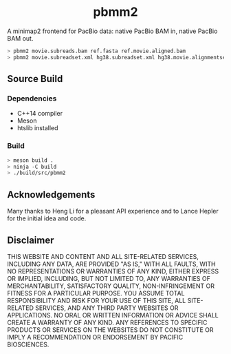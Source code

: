 <h1 align="center">pbmm2</h1>

A minimap2 frontend for PacBio data: 
native PacBio BAM in, native PacBio BAM out.

```sh
> pbmm2 movie.subreads.bam ref.fasta ref.movie.aligned.bam
> pbmm2 movie.subreadset.xml hg38.subreadset.xml hg38.movie.alignmentset.xml
```

## Source Build

### Dependencies
 - C++14 compiler
 - Meson
 - htslib installed

### Build
```sh
> meson build .
> ninja -C build
> ./build/src/pbmm2
```

## Acknowledgements
Many thanks to Heng Li for a pleasant API experience and 
to Lance Hepler for the initial idea and code.

## Disclaimer
THIS WEBSITE AND CONTENT AND ALL SITE-RELATED SERVICES, INCLUDING ANY DATA, ARE PROVIDED "AS IS," WITH ALL FAULTS, WITH NO REPRESENTATIONS OR WARRANTIES OF ANY KIND, EITHER EXPRESS OR IMPLIED, INCLUDING, BUT NOT LIMITED TO, ANY WARRANTIES OF MERCHANTABILITY, SATISFACTORY QUALITY, NON-INFRINGEMENT OR FITNESS FOR A PARTICULAR PURPOSE. YOU ASSUME TOTAL RESPONSIBILITY AND RISK FOR YOUR USE OF THIS SITE, ALL SITE-RELATED SERVICES, AND ANY THIRD PARTY WEBSITES OR APPLICATIONS. NO ORAL OR WRITTEN INFORMATION OR ADVICE SHALL CREATE A WARRANTY OF ANY KIND. ANY REFERENCES TO SPECIFIC PRODUCTS OR SERVICES ON THE WEBSITES DO NOT CONSTITUTE OR IMPLY A RECOMMENDATION OR ENDORSEMENT BY PACIFIC BIOSCIENCES.